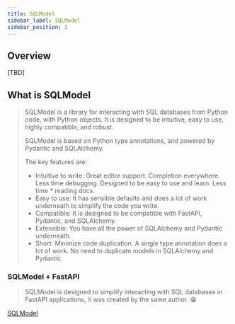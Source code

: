 ```yaml
---
title: SQLModel
sidebar_label: SQLModel
sidebar_position: 2
---
```


## Overview

[TBD]

## What is SQLModel

> SQLModel is a library for interacting with SQL databases from Python code, with Python objects. It is designed to be intuitive, easy to use, highly compatible, and robust.
>
> SQLModel is based on Python type annotations, and powered by Pydantic and SQLAlchemy.
>
> The key features are:
>
> * Intuitive to write: Great editor support. Completion everywhere. Less time debugging. Designed to be easy to use and learn. Less time * reading docs.
> * Easy to use: It has sensible defaults and does a lot of work underneath to simplify the code you write.
> * Compatible: It is designed to be compatible with FastAPI, Pydantic, and SQLAlchemy.
> * Extensible: You have all the power of SQLAlchemy and Pydantic underneath.
> * Short: Minimize code duplication. A single type annotation does a lot of work. No need to duplicate models in SQLAlchemy and Pydantic.

### SQLModel + FastAPI

> SQLModel is designed to simplify interacting with SQL databases in FastAPI applications, it was created by the same author. 😁

[SQLModel](https://sqlmodel.tiangolo.com/)